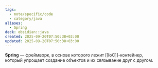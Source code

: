 ```yaml
---
tags:
  - note/specific/code
  - category/java
aliases:
  - Spring
deck: obsidian::java
created: 2025-09-20T07:50:38+03:00
updated: 2025-09-20T07:50:38+03:00
---
```


**Spring**
—
фреймворк, в основе которого лежит [[IoC]]-контейнер, который упрощает создание объектов и их связывание друг с другом.
